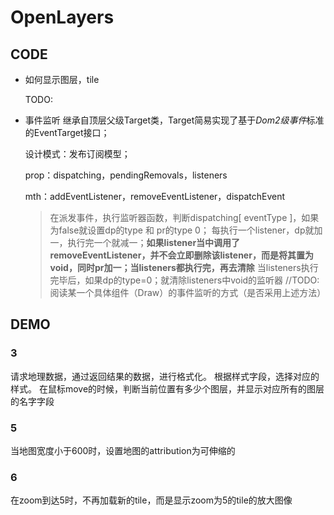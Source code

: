 # OpenLayers

## CODE
- 如何显示图层，tile
  
  TODO:
- 事件监听
  继承自顶层父级Target类，Target简易实现了基于*Dom2级事件*标准的EventTarget接口；
  
  设计模式：发布订阅模型；

  prop：dispatching，pendingRemovals，listeners

  mth：addEventListener，removeEventListener，dispatchEvent
  >在派发事件，执行监听器函数，判断dispatching[ eventType ]，如果为false就设置dp的type 和 pr的type 0；
  >每执行一个listener，dp就加一，执行完一个就减一；**如果listener当中调用了removeEventListener，并不会立即删除该listener，而是将其置为void，同时pr加一；当listeners都执行完，再去清除**
  >当listeners执行完毕后，如果dp的type=0；就清除listeners中void的监听器
//TODO: 阅读某一个具体组件（Draw）的事件监听的方式（是否采用上述方法）

## DEMO

### 3
请求地理数据，通过返回结果的数据，进行格式化。
根据样式字段，选择对应的样式。
在鼠标move的时候，判断当前位置有多少个图层，并显示对应所有的图层的名字字段

### 5
当地图宽度小于600时，设置地图的attribution为可伸缩的

### 6
在zoom到达5时，不再加载新的tile，而是显示zoom为5的tile的放大图像